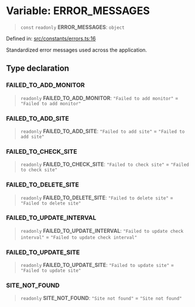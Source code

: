 # Variable: ERROR\_MESSAGES

> `const` `readonly` **ERROR\_MESSAGES**: `object`

Defined in: [src/constants/errors.ts:16](https://github.com/Nick2bad4u/Uptime-Watcher/blob/2a45eeb1723f8f7089001af2c92aa07d82dfe7e4/src/constants/errors.ts#L16)

Standardized error messages used across the application.

## Type declaration

### FAILED\_TO\_ADD\_MONITOR

> `readonly` **FAILED\_TO\_ADD\_MONITOR**: `"Failed to add monitor"` = `"Failed to add monitor"`

### FAILED\_TO\_ADD\_SITE

> `readonly` **FAILED\_TO\_ADD\_SITE**: `"Failed to add site"` = `"Failed to add site"`

### FAILED\_TO\_CHECK\_SITE

> `readonly` **FAILED\_TO\_CHECK\_SITE**: `"Failed to check site"` = `"Failed to check site"`

### FAILED\_TO\_DELETE\_SITE

> `readonly` **FAILED\_TO\_DELETE\_SITE**: `"Failed to delete site"` = `"Failed to delete site"`

### FAILED\_TO\_UPDATE\_INTERVAL

> `readonly` **FAILED\_TO\_UPDATE\_INTERVAL**: `"Failed to update check interval"` = `"Failed to update check interval"`

### FAILED\_TO\_UPDATE\_SITE

> `readonly` **FAILED\_TO\_UPDATE\_SITE**: `"Failed to update site"` = `"Failed to update site"`

### SITE\_NOT\_FOUND

> `readonly` **SITE\_NOT\_FOUND**: `"Site not found"` = `"Site not found"`
